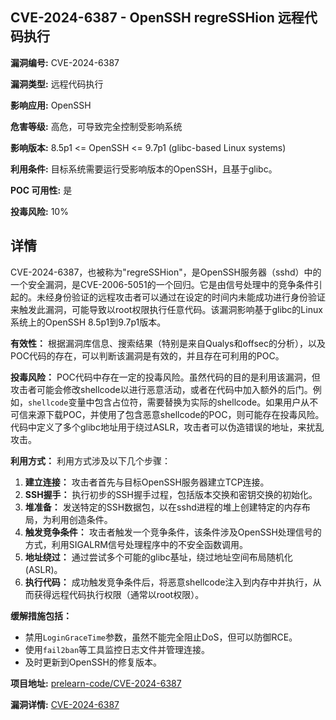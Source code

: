 ## CVE-2024-6387 - OpenSSH regreSSHion 远程代码执行

**漏洞编号:** CVE-2024-6387

**漏洞类型:** 远程代码执行

**影响应用:** OpenSSH

**危害等级:** 高危，可导致完全控制受影响系统

**影响版本:** 8.5p1 <= OpenSSH <= 9.7p1 (glibc-based Linux systems)

**利用条件:** 目标系统需要运行受影响版本的OpenSSH，且基于glibc。

**POC 可用性:** 是

**投毒风险:** 10%

## 详情

CVE-2024-6387，也被称为"regreSSHion"，是OpenSSH服务器（sshd）中的一个安全漏洞，是CVE-2006-5051的一个回归。它是由信号处理中的竞争条件引起的。未经身份验证的远程攻击者可以通过在设定的时间内未能成功进行身份验证来触发此漏洞，可能导致以root权限执行任意代码。该漏洞影响基于glibc的Linux系统上的OpenSSH 8.5p1到9.7p1版本。

**有效性：**
根据漏洞库信息、搜索结果（特别是来自Qualys和offsec的分析），以及POC代码的存在，可以判断该漏洞是有效的，并且存在可利用的POC。

**投毒风险：**
POC代码中存在一定的投毒风险。虽然代码的目的是利用该漏洞，但攻击者可能会修改shellcode以进行恶意活动，或者在代码中加入额外的后门。例如，`shellcode`变量中包含占位符，需要替换为实际的shellcode。如果用户从不可信来源下载POC，并使用了包含恶意shellcode的POC，则可能存在投毒风险。代码中定义了多个glibc地址用于绕过ASLR，攻击者可以伪造错误的地址，来扰乱攻击。

**利用方式：**
利用方式涉及以下几个步骤：

1.  **建立连接：** 攻击者首先与目标OpenSSH服务器建立TCP连接。
2.  **SSH握手：** 执行初步的SSH握手过程，包括版本交换和密钥交换的初始化。
3.  **堆准备：** 发送特定的SSH数据包，以在sshd进程的堆上创建特定的内存布局，为利用创造条件。
4.  **触发竞争条件：** 攻击者触发一个竞争条件，该条件涉及OpenSSH处理信号的方式，利用SIGALRM信号处理程序中的不安全函数调用。
5.  **地址绕过：** 通过尝试多个可能的glibc基址，绕过地址空间布局随机化 (ASLR)。
6.  **执行代码：** 成功触发竞争条件后，将恶意shellcode注入到内存中并执行，从而获得远程代码执行权限（通常以root权限）。

**缓解措施包括：**
*   禁用`LoginGraceTime`参数，虽然不能完全阻止DoS，但可以防御RCE。
*   使用`fail2ban`等工具监控日志文件并管理连接。
*   及时更新到OpenSSH的修复版本。

**项目地址:** [prelearn-code/CVE-2024-6387](https://github.com/prelearn-code/CVE-2024-6387)

**漏洞详情:** [CVE-2024-6387](https://nvd.nist.gov/vuln/detail/CVE-2024-6387)